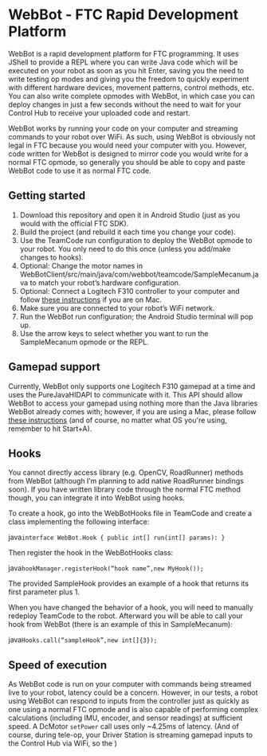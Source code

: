 # WebBot - FTC Rapid Development Platform

WebBot is a rapid development platform for FTC programming. It uses JShell to provide a REPL where you can write Java code which will be executed on your robot as soon as you hit Enter, saving you the need to write testing op modes and giving you the freedom to quickly experiment with different hardware devices, movement patterns, control methods, etc. You can also write complete opmodes with WebBot, in which case you can deploy changes in just a few seconds without the need to wait for your Control Hub to receive your uploaded code and restart.

WebBot works by running your code on your computer and streaming commands to your robot over WiFi. As such, using WebBot is obviously not legal in FTC because you would need your computer with you. However, code written for WebBot is designed to mirror code you would write for a normal FTC opmode, so generally you should be able to copy and paste WebBot code to use it as normal FTC code.

## Getting started

1. Download this repository and open it in Android Studio (just as you would with the official FTC SDK).
2. Build the project (and rebuild it each time you change your code).
3. Use the TeamCode run configuration to deploy the WebBot opmode to your robot. You only need to do this once (unless you add/make changes to hooks).
4. Optional: Change the motor names in WebBotClient/src/main/java/com/webbot/teamcode/SampleMecanum.java to match your robot’s hardware configuration.
5. Optional: Connect a Logitech F310 controller to your computer and follow [these instructions](https://gist.github.com/jackblk/8138827afd986f30cf9d26647e8448e1) if you are on Mac.
6. Make sure you are connected to your robot’s WiFi network.
7. Run the WebBot run configuration; the Android Studio terminal will pop up.
8. Use the arrow keys to select whether you want to run the SampleMecanum opmode or the REPL.

## Gamepad support

Currently, WebBot only supports one Logitech F310 gamepad at a time and uses the PureJavaHIDAPI to communicate with it. This API should allow WebBot to access your gamepad using nothing more than the Java libraries WebBot already comes with; however, if you are using a Mac, please follow [these instructions](https://gist.github.com/jackblk/8138827afd986f30cf9d26647e8448e1) (and of course, no matter what OS you're using, remember to hit Start+A).

## Hooks

You cannot directly access library (e.g. OpenCV, RoadRunner) methods from WebBot (although I’m planning to add native RoadRunner bindings soon). If you have written library code through the normal FTC method though, you can integrate it into WebBot using hooks.

To create a hook, go into the WebBotHooks file in TeamCode and create a class implementing the following interface:

java```interface WebBot.Hook {
    public int[] run(int[] params):
}```

Then register the hook in the WebBotHooks class:

java```hookManager.registerHook(“hook name”,new MyHook());```

The provided SampleHook provides an example of a hook that returns its first parameter plus 1.

When you have changed the behavior of a hook, you will need to manually redeploy TeamCode to the robot. Afterward you will be able to call your hook from WebBot (there is an example of this in SampleMecanum):

java```Hooks.call(“sampleHook”,new int[]{3});```

## Speed of execution

As WebBot code is run on your computer with commands being streamed live to your robot, latency could be a concern. However, in our tests, a robot using WebBot can respond to inputs from the controller just as quickly as one using a normal FTC opmode and is also capable of performing complex calculations (including IMU, encoder, and sensor readings) at sufficient speed. A DcMotor `setPower` call uses only ~4.25ms of latency. (And of course, during tele-op, your Driver Station is streaming gamepad inputs to the Control Hub via WiFi, so the )    